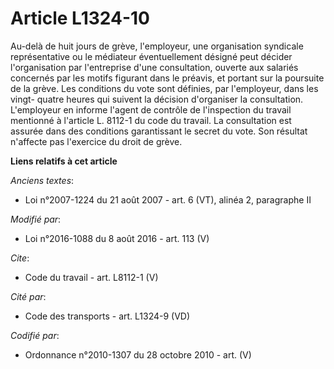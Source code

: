 # Article L1324-10

Au-delà de huit jours de grève, l'employeur, une organisation syndicale représentative ou le médiateur éventuellement désigné
peut décider l'organisation par l'entreprise d'une consultation, ouverte aux salariés concernés par les motifs figurant dans
le préavis, et portant sur la poursuite de la grève. Les conditions du vote sont définies, par l'employeur, dans les vingt-
quatre heures qui suivent la décision d'organiser la consultation. L'employeur en informe l'agent de contrôle de l'inspection
du travail mentionné à l'article L. 8112-1 du code du travail. La consultation est assurée dans des conditions garantissant
le secret du vote. Son résultat n'affecte pas l'exercice du droit de grève.

**Liens relatifs à cet article**

_Anciens textes_:

  - Loi n°2007-1224 du 21 août 2007 - art. 6 (VT), alinéa 2, paragraphe II

_Modifié par_:

  - Loi n°2016-1088 du 8 août 2016 - art. 113 (V)

_Cite_:

  - Code du travail - art. L8112-1 (V)

_Cité par_:

  - Code des transports - art. L1324-9 (VD)

_Codifié par_:

  - Ordonnance n°2010-1307 du 28 octobre 2010 - art. (V)
